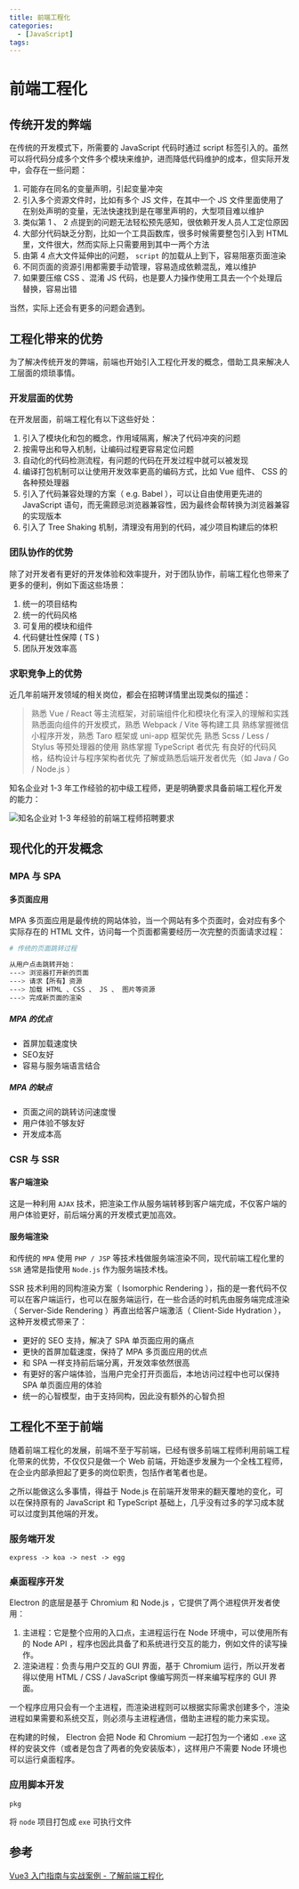 ```yaml
---
title: 前端工程化
categories:
  - [JavaScript]
tags: 
---
```


# 前端工程化

## 传统开发的弊端

在传统的开发模式下，所需要的 JavaScript 代码时通过 script 标签引入的。虽然可以将代码分成多个文件多个模块来维护，进而降低代码维护的成本，但实际开发中，会存在一些问题：

1. 可能存在同名的变量声明，引起变量冲突
2. 引入多个资源文件时，比如有多个 JS 文件，在其中一个 JS 文件里面使用了在别处声明的变量，无法快速找到是在哪里声明的，大型项目难以维护
3. 类似第 1 、 2 点提到的问题无法轻松预先感知，很依赖开发人员人工定位原因
4. 大部分代码缺乏分割，比如一个工具函数库，很多时候需要整包引入到 HTML 里，文件很大，然而实际上只需要用到其中一两个方法
5. 由第 4 点大文件延伸出的问题， `script` 的加载从上到下，容易阻塞页面渲染
6. 不同页面的资源引用都需要手动管理，容易造成依赖混乱，难以维护
7. 如果要压缩 CSS 、混淆 JS 代码，也是要人力操作使用工具去一个个处理后替换，容易出错

当然，实际上还会有更多的问题会遇到。

## 工程化带来的优势

为了解决传统开发的弊端，前端也开始引入工程化开发的概念，借助工具来解决人工层面的烦琐事情。

### 开发层面的优势

在开发层面，前端工程化有以下这些好处：

1. 引入了模块化和包的概念，作用域隔离，解决了代码冲突的问题
2. 按需导出和导入机制，让编码过程更容易定位问题
3. 自动化的代码检测流程，有问题的代码在开发过程中就可以被发现
4. 编译打包机制可以让使用开发效率更高的编码方式，比如 Vue 组件、 CSS 的各种预处理器
5. 引入了代码兼容处理的方案（ e.g. Babel ），可以让自由使用更先进的 JavaScript 语句，而无需顾忌浏览器兼容性，因为最终会帮转换为浏览器兼容的实现版本
6. 引入了 Tree Shaking 机制，清理没有用到的代码，减少项目构建后的体积

### 团队协作的优势

除了对开发者有更好的开发体验和效率提升，对于团队协作，前端工程化也带来了更多的便利，例如下面这些场景：

1. 统一的项目结构
2. 统一的代码风格
3. 可复用的模块和组件
4. 代码健壮性保障 ( TS )
5. 团队开发效率高

### 求职竞争上的优势

近几年前端开发领域的相关岗位，都会在招聘详情里出现类似的描述：

> 熟悉 Vue / React 等主流框架，对前端组件化和模块化有深入的理解和实践
> 熟悉面向组件的开发模式，熟悉 Webpack / Vite 等构建工具
> 熟练掌握微信小程序开发，熟悉 Taro 框架或 uni-app 框架优先
> 熟悉 Scss / Less / Stylus 等预处理器的使用
> 熟练掌握 TypeScript 者优先
> 有良好的代码风格，结构设计与程序架构者优先
> 了解或熟悉后端开发者优先（如 Java / Go / Node.js ）

知名企业对 1-3 年工作经验的初中级工程师，更是明确要求具备前端工程化开发的能力：

![知名企业对 1-3 年经验的前端工程师招聘要求](https://s2.loli.net/2023/03/10/xvZJHSXhYmUrsR5.png)

## 现代化的开发概念

### MPA 与 SPA

#### 多页面应用

MPA 多页面应用是最传统的网站体验，当一个网站有多个页面时，会对应有多个实际存在的 HTML 文件，访问每一个页面都需要经历一次完整的页面请求过程：

```bash
# 传统的页面跳转过程

从用户点击跳转开始：
---> 浏览器打开新的页面
---> 请求【所有】资源
---> 加载 HTML 、CSS 、 JS 、 图片等资源
---> 完成新页面的渲染
```

##### MPA 的优点

- 首屏加载速度快
- SEO友好
- 容易与服务端语言结合

##### MPA 的缺点

- 页面之间的跳转访问速度慢
- 用户体验不够友好
- 开发成本高

### CSR 与 SSR

#### 客户端渲染

这是一种利用 `AJAX` 技术，把渲染工作从服务端转移到客户端完成，不仅客户端的用户体验更好，前后端分离的开发模式更加高效。

#### 服务端渲染

和传统的 `MPA` 使用 `PHP / JSP` 等技术栈做服务端渲染不同，现代前端工程化里的 `SSR` 通常是指使用 `Node.js` 作为服务端技术栈。

SSR 技术利用的同构渲染方案（ Isomorphic Rendering ），指的是一套代码不仅可以在客户端运行，也可以在服务端运行，在一些合适的时机先由服务端完成渲染（ Server-Side Rendering ）再直出给客户端激活（ Client-Side Hydration ），这种开发模式带来了：

- 更好的 SEO 支持，解决了 SPA 单页面应用的痛点
- 更快的首屏加载速度，保持了 MPA 多页面应用的优点
- 和 SPA 一样支持前后端分离，开发效率依然很高
- 有更好的客户端体验，当用户完全打开页面后，本地访问过程中也可以保持 SPA 单页面应用的体验
- 统一的心智模型，由于支持同构，因此没有额外的心智负担

## 工程化不至于前端

随着前端工程化的发展，前端不至于写前端，已经有很多前端工程师利用前端工程化带来的优势，不仅仅只是做一个 Web 前端，开始逐步发展为一个全栈工程师，在企业内部承担起了更多的岗位职责，包括作者笔者也是。

之所以能做这么多事情，得益于 Node.js 在前端开发带来的翻天覆地的变化，可以在保持原有的 JavaScript 和 TypeScript 基础上，几乎没有过多的学习成本就可以过度到其他端的开发。

### 服务端开发

`express -> koa -> nest -> egg`

### 桌面程序开发

Electron 的底层是基于 Chromium 和 Node.js ，它提供了两个进程供开发者使用：

1. 主进程：它是整个应用的入口点，主进程运行在 Node 环境中，可以使用所有的 Node API ，程序也因此具备了和系统进行交互的能力，例如文件的读写操作。
2. 渲染进程：负责与用户交互的 GUI 界面，基于 Chromium 运行，所以开发者得以使用 HTML / CSS / JavaScript 像编写网页一样来编写程序的 GUI 界面。

一个程序应用只会有一个主进程，而渲染进程则可以根据实际需求创建多个，渲染进程如果需要和系统交互，则必须与主进程通信，借助主进程的能力来实现。

在构建的时候， Electron 会把 Node 和 Chromium 一起打包为一个诸如 `.exe` 这样的安装文件（或者是包含了两者的免安装版本），这样用户不需要 Node 环境也可以运行桌面程序。

### 应用脚本开发

`pkg`

将 `node` 项目打包成 `exe` 可执行文件

## 参考

[Vue3 入门指南与实战案例 - 了解前端工程化](https://vue3.chengpeiquan.com/engineering.html)
